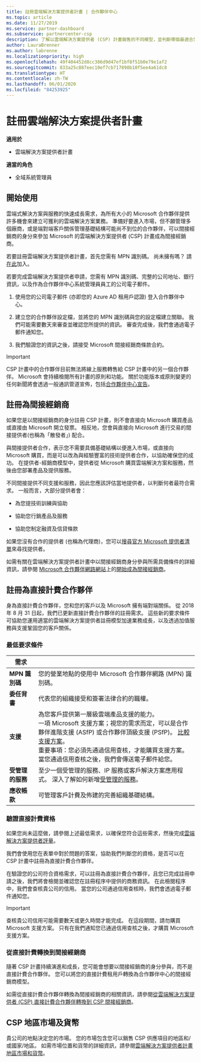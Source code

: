 ```yaml
---
title: 註冊雲端解決方案提供者計畫 | 合作夥伴中心
ms.topic: article
ms.date: 11/27/2019
ms.service: partner-dashboard
ms.subservice: partnercenter-csp
description: 了解以雲端解決方案提供者 (CSP) 計畫銷售的不同模型，並判斷哪個最適合您的業務。
author: LauraBrenner
ms.author: labrenne
ms.localizationpriority: high
ms.openlocfilehash: 49f404452d8cc386d9d47ef1bf8f51b0e79e1af2
ms.sourcegitcommit: 833a25c887eec10ef7cb717898b10f5ee4a61dc8
ms.translationtype: HT
ms.contentlocale: zh-TW
ms.lasthandoff: 06/01/2020
ms.locfileid: "84253925"
---
```

# <a name="enroll-in-the-cloud-solution-provider-program"></a>註冊雲端解決方案提供者計畫

**適用於**

- 雲端解決方案提供者計畫  

**適當的角色**

- 全域系統管理員

## <a name="get-started"></a>開始使用

雲端式解決方案與服務的快速成長需求，為所有大小的 Microsoft 合作夥伴提供許多機會來建立可獲利的雲端解決方案業務。 準備好要進入市場，但不願管理多個廠商，或是端對端客戶關係管理基礎結構可能尚不到位的合作夥伴，可以間接經銷商的身分來參加 Microsoft 的雲端解決方案提供者 (CSP) 計畫成為間接經銷商。

若要註冊雲端解決方案提供者計畫，首先您需有 MPN 識別碼。 尚未擁有嗎？ 請[在此](https://epe.mspartner.microsoft.com/EPE/portal/en-US?partnerid=)加入。

若要完成雲端解決方案提供者申請，您需有 MPN 識別碼、完整的公司地址、銀行資訊，以及作為合作夥伴中心系統管理員員工的公司電子郵件。

1. 使用您的公司電子郵件 (亦即您的 Azure AD 租用戶認證) 登入合作夥伴中心。

2. 建立您的合作夥伴設定檔，並將您的 MPN 識別碼與您的設定檔建立關聯。
我們可能需要數天來審查並確認您所提供的資訊。 審查完成後，我們會通過電子郵件通知您。

3. 我們驗證您的資訊之後，請接受 Microsoft 間接經銷商條款合約。

> [!IMPORTANT]  
> CSP 計畫中的合作夥伴目前無法將線上服務轉售給 CSP 計畫中的另一個合作夥伴。 Microsoft 會持續檢閱所有計畫的原則和功能。 關於功能版本或原則變更的任何新聞將會透過一般通訊管道宣佈，包括[合作夥伴中心宣告](announcements/index.md)。

## <a name="enroll-as-an-indirect-reseller"></a>註冊為間接經銷商

如果您是以間接經銷商的身分註冊 CSP 計畫，則不會直接向 Microsoft 購買產品或直接由 Microsoft 開立發票。 相反地，您會與直接向 Microsoft 進行交易的間接提供者(也稱為「散發者」) 配合。

與間接提供者合作，表示您不需要具備基礎結構以便進入市場，或直接向 Microsoft 購買，而是可以改為與經驗豐富的技術提供者合作，以協助確保您的成功。 在提供者-經銷商模型中，提供者從 Microsoft 購買雲端解決方案和服務，然後由您部署產品及提供服務。

不同間接提供不同支援和服務，因此您應該評估當地提供者，以判斷何者最符合需求。 一般而言，大部分提供者會：

- 為您提技術訓練與協助

- 協助您行銷產品及服務

- 協助您制定融資及信貸條款

如果您沒有合作的提供者 (也稱為代理商)，您可以[搜尋官方 Microsoft 提供者清單](https://partnercenter.microsoft.com/partner/find-a-provider)來尋找提供者。

如需有關在雲端解決方案提供者計畫中以間接經銷商身分參與所需具備條件的詳細資訊，請參閱 [Microsoft 合作夥伴網路網站](https://partner.microsoft.com/)上的[開始成為間接經銷商](https://partner.microsoft.com/cloud-solution-provider/whats-required)。 

## <a name="enroll-as-a-direct-bill-partner"></a>註冊為直接計費合作夥伴

身為直接計費合作夥伴，您和您的客戶以及 Microsoft 擁有端對端關係。 從 2018 年 8 月 31 日起，我們已更新直接計費合作夥伴的註冊需求。 這些新的要求條件可協助您運用適當的雲端解決方案提供者註冊模型加速業務成長，以及透過加值服務與支援鞏固您的客戶關係。 

### <a name="minimum-requirements"></a>最低要求條件

|**需求**|                             |
|--------------------------------|--------------------------------------------------------------|
|**MPN 識別碼**   |您的營業地點的使用中 Microsoft 合作夥伴網路 (MPN) 識別碼。    |
|**委任背書**   |代表您的組織接受和簽署法律合約的職權。|
|**支援**   |為您客戶提供第一層級雲端產品支援的能力。 <br>一項 Microsoft 支援方案；視您的需求而定，可以是合作夥伴進階支援 (ASfP) 或合作夥伴頂級支援 (PSfP)。 [比較支援方案](https://partner.microsoft.com/support/partnersupport)。<br> 重要事項：您必須先通過信用查核，才能購買支援方案。 當您通過信用查核之後，我們會傳送電子郵件給您。 |
|**受管理的服務**   |至少一個受管理的服務、IP 服務或客戶解決方案應用程式。 深入了解如何新增[受管理的服務](https://partner.microsoft.com/business-opportunities/managed-services-provider)。|
|**應收帳款** |可管理客戶計費及佈建的完善組織基礎結構。

### <a name="verify-direct-bill-eligibility"></a>驗證直接計費資格

如果您尚未這麼做，請參閱上述最低需求，以確保您符合這些需求，然後完成[雲端解決方案提供者評量](https://partner.microsoft.com/cloud-solution-provider/assessment)。

我們會使用您在表單中對於問題的答案，協助我們判斷您的資格，是否可以在 CSP 計畫中註冊為直接計費合作夥伴。

在驗證您的公司符合資格需求，可以註冊為直接計費合作夥伴，且您已完成註冊申請之後，我們將會檢閱並確認您在註冊程序中提供的商務資訊。 在此檢閱程序中，我們會查核貴公司的信用。 當您的公司通過信用查核時，我們會透過電子郵件通知您。

>[!IMPORTANT]
>查核貴公司信用可能需要數天或更久時間才能完成。 在這段期間，請勿購買 Microsoft 支援方案。 只有在我們通知您已通過信用查核之後，才購買 Microsoft 支援方案。

### <a name="transition-from-direct-bill-to-indirect-reseller"></a>從直接計費轉換到間接經銷商

隨著 CSP 計畫持續演進和成長，您可能會想要以間接經銷商的身分參與，而不是直接計費合作夥伴。 您可以將您的直接計費租用戶轉換為合作夥伴中心的間接經銷商模型。

如需從直接計費合作夥伴轉換為間接經銷商的相關資訊，請參閱[從雲端解決方案提供者 (CSP) 直接計費合作夥伴轉換到 CSP 間接經銷商](transition-direct-to-indirect.md)。

## <a name="csp-regional-markets-and-currencies"></a>CSP 地區市場及貨幣

貴公司的地點決定您的市場。 您的市場包含您可以銷售 CSP 供應項目的地區和/或國家/地區。 如需市場位置和貨幣的詳細資訊，請參閱[雲端解決方案提供者計畫地區市場和貨幣](regional-authorization-overview.md)。

